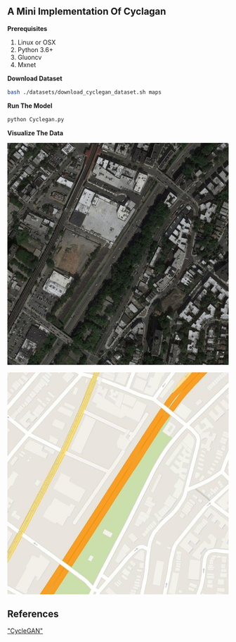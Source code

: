 ## A Mini Implementation Of Cyclagan


**Prerequisites**
1. Linux or OSX
2. Python 3.6+
3. Gluoncv
4. Mxnet


**Download  Dataset**
```bash
bash ./datasets/download_cyclegan_dataset.sh maps
```

**Run The Model**
```bash
python Cyclegan.py
```

**Visualize The Data**

![sampleA](9_A.jpg "The Input A")

![sampleB](9_B.jpg "The Input B")


## References
["CycleGAN"](https://arxiv.org/abs/1703.10593)
